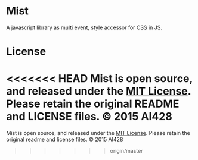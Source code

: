 # Mist
A javascript library as multi event, style accessor for CSS in JS.

# License
<<<<<<< HEAD
Mist is open source, and released under the [MIT License](//opensource.org/licenses/MIT). Please retain the original README and LICENSE files. © 2015 AI428
=======
Mist is open source, and released under the [MIT License](//opensource.org/licenses/MIT). Please retain the original readme and license files. © 2015 AI428
>>>>>>> origin/master
